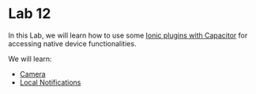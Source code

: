 # Lab 12

In this Lab, we will learn how to use some [Ionic plugins with Capacitor](https://ionicframework.com/docs/native) for accessing native device functionalities.

We will learn:

- [Camera](./camera_plugin.md)
- [Local Notifications](./notifications_plugin.md)